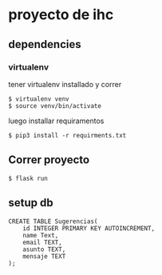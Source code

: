 # proyecto de ihc

## dependencies

### virtualenv

tener virtualenv installado y correr

```
$ virtualenv venv
$ source venv/bin/activate
```

luego installar requiramentos

```
$ pip3 install -r requirments.txt
```

## Correr proyecto

```
$ flask run
```

## setup db

```
CREATE TABLE Sugerencias(
    id INTEGER PRIMARY KEY AUTOINCREMENT,
    name Text,
    email TEXT,
    asunto TEXT,
    mensaje TEXT
);
```
